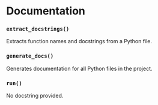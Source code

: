 # Documentation

### `extract_docstrings()`

Extracts function names and docstrings from a Python file.
### `generate_docs()`

Generates documentation for all Python files in the project.
### `run()`

No docstring provided.
